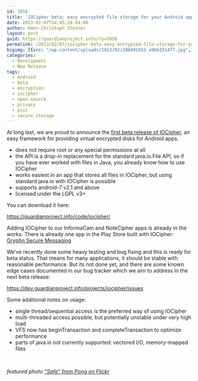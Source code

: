 ```yaml
---
id: 3056
title: 'IOCipher beta: easy encrypted file storage for your Android app'
date: 2013-02-07T14:45:28-04:00
author: Hans-Christoph Steiner
layout: post
guid: https://guardianproject.info/?p=3056
permalink: /2013/02/07/iocipher-beta-easy-encrypted-file-storage-for-your-android-app/
bigimg: [{src: "/wp-content/uploads/2013/02/288491653_a9b6251477.jpg",}]
categories:
  - Development
  - New Release
tags:
  - Android
  - beta
  - encryption
  - iocipher
  - open-source
  - privacy
  - psst
  - secure storage
---
```

At long last, we are proud to announce the [first beta release of IOCipher](https://guardianproject.info/code/iocipher/), an easy framework for providing virtual encrypted disks for Android apps.

  * does not require root or any special permissions at all
  * the API is a drop-in replacement for the standard java.io.File API, so if you have ever worked with files in Java, you already know how to use IOCipher
  * works easiest in an app that stores all files in IOCipher, but using standard java.io with IOCipher is possible
  * supports android-7 v2.1 and above
  * licensed under the LGPL v3+

You can download it here:

<https://guardianproject.info/code/iocipher/>

Adding IOCipher to our InformaCam and NoteCipher apps is already in the  
works. There is already one app in the Play Store built with IOCipher: <a title="Gryphn Secure Messaging in the Play Store" href="https://play.google.com/store/apps/details?id=com.Gryphn.mms&hl=en" target="_blank">Gryphn Secure Messaging</a>

We’ve recently done some heavy testing and bug fixing and this is ready for beta status. That means for many applications, it should be stable with reasonable performance. But its not done yet, and there are some known edge cases documented in our bug tracker which we aim to address in the next beta release:

<https://dev.guardianproject.info/projects/iocipher/issues>

Some additional notes on usage:

  * single thread/sequential access is the preferred way of using IOCipher
  * multi-threaded access possible, but potentially unstable under very high load
  * VFS now has beginTransaction and completeTransaction to optimize performance
  * parts of java.io not currently supported: vectored I/O, memory-mapped files

 

_featured photo [“Safe” from Pong on Flickr](http://www.flickr.com/photos/pong/288491653/)_